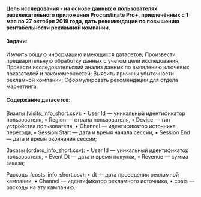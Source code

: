#### Цель исследования - на основе данных о пользователях развлекательного приложения Procrastinate Pro+, привлечённых с 1 мая по 27 октября 2019 года, дать рекомендации по повышению рентабельности рекламной компании.

#### Задачи:

Изучить общую информацию имеющихся датасетов;
Произвести предварительную обработку данных с учетом цели исследования;
Провести исследовательский анализ данных по выявлению ключевых показателей и закономерностей;
Выявить причины убыточности рекламной компании;
Сформулировать рекомендации для отдела маркетинга.

#### Содержание датасетов:

Визиты (visits_info_short.csv):
• User Id — уникальный идентификатор пользователя, • Region — страна пользователя, • Device — тип устройства пользователя, • Channel — идентификатор источника перехода, • Session Start — дата и время начала сессии, • Session End — дата и время окончания сессии;

Заказы (orders_info_short.csv):
• User Id — уникальный идентификатор пользователя, • Event Dt — дата и время покупки, • Revenue — сумма заказа;

Расходы (costs_info_short.csv):
• dt — дата проведения рекламной кампании, • Channel — идентификатор рекламного источника, • costs — расходы на эту кампанию.
